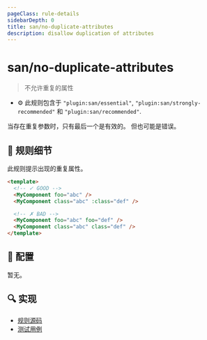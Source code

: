 ```yaml
---
pageClass: rule-details
sidebarDepth: 0
title: san/no-duplicate-attributes
description: disallow duplication of attributes
---
```

# san/no-duplicate-attributes
> 不允许重复的属性

- :gear: 此规则包含于 `"plugin:san/essential"`, `"plugin:san/strongly-recommended"` 和 `"plugin:san/recommended"`.

当存在重复参数时，只有最后一个是有效的。
但也可能是错误。

## :book: 规则细节

此规则提示出现的重复属性。

<eslint-code-block :rules="{'san/no-duplicate-attributes': ['error']}">

```html
<template>
  <!-- ✓ GOOD -->
  <MyComponent foo="abc" />
  <MyComponent class="abc" :class="def" />

  <!-- ✗ BAD -->
  <MyComponent foo="abc" foo="def" />
  <MyComponent class="abc" class="def" />
</template>
```

</eslint-code-block>

## :wrench: 配置
暂无。

## :mag: 实现

- [规则源码](https://github.com/ecomfe/eslint-plugin-san/blob/main/lib/rules/no-duplicate-attributes.js)
- [测试用例](https://github.com/ecomfe/eslint-plugin-san/blob/master/__tests__/lib/rules/no-duplicate-attributes.test.js)

